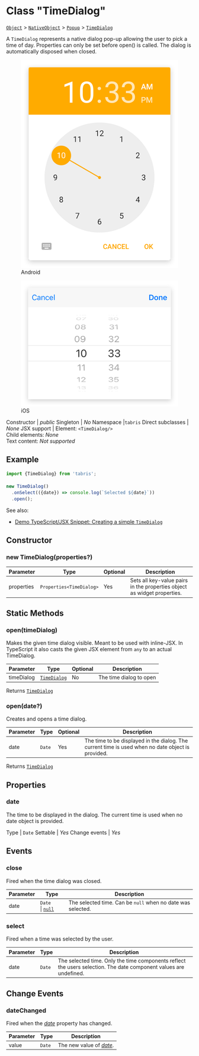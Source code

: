 ---
---
# Class "TimeDialog"

<span style="white-space:nowrap;">[`Object`](https://developer.mozilla.org/en-US/docs/Web/JavaScript/Reference/Global_Objects/Object)</span> > <span style="white-space:nowrap;">[`NativeObject`](NativeObject.md)</span> > <span style="white-space:nowrap;">[`Popup`](Popup.md)</span> > <span style="white-space:nowrap;">[`TimeDialog`](TimeDialog.md)</span>

A `TimeDialog` represents a native dialog pop-up allowing the user to pick a time of day. Properties can only be set before open() is called. The dialog is automatically disposed when closed.


<div class="tabris-image"><figure><div><img srcset="img/android/TimeDialog.png 2x" src="img/android/TimeDialog.png" alt="TimeDialog on Android"/></div><figcaption>Android</figcaption></figure><figure><div><img srcset="img/ios/TimeDialog.png 2x" src="img/ios/TimeDialog.png" alt="TimeDialog on iOS"/></div><figcaption>iOS</figcaption></figure></div>

Constructor | *public*
Singleton | *No*
Namespace |`tabris`
Direct subclasses | *None*
JSX support | Element: `<TimeDialog/>`<br/>Child elements: *None*<br/>Text content: *Not supported*<br/>

## Example
```js
import {TimeDialog} from 'tabris';

new TimeDialog()
  .onSelect(({date}) => console.log(`Selected ${date}`))
  .open();
```

See also:

- [Demo TypeScript/JSX Snippet: Creating a simple `TimeDialog`](https://playground.tabris.com/?gitref=v3.0.0&snippet=timedialog.tsx)

## Constructor

### new TimeDialog(properties?)

Parameter|Type|Optional|Description
-|-|-|-
properties | <span style="white-space:nowrap;">`Properties<TimeDialog>`</span> | Yes | Sets all key-value pairs in the properties object as widget properties.

## Static Methods

### open(timeDialog)



Makes the given time dialog visible. Meant to be used with inline-JSX. In TypeScript it also casts the given JSX element from `any` to an actual TimeDialog.


Parameter|Type|Optional|Description
-|-|-|-
timeDialog | <span style="white-space:nowrap;">[`TimeDialog`](TimeDialog.md)</span> | No | The time dialog to open


Returns <span style="white-space:nowrap;">[`TimeDialog`](TimeDialog.md)</span>

### open(date?)



Creates and opens a time dialog.


Parameter|Type|Optional|Description
-|-|-|-
date | <span style="white-space:nowrap;">`Date`</span> | Yes | The time to be displayed in the dialog. The current time is used when no date object is provided.


Returns <span style="white-space:nowrap;">[`TimeDialog`](TimeDialog.md)</span>


## Properties

### date


The time to be displayed in the dialog. The current time is used when no date object is provided.

Type | <span style="white-space:nowrap;">`Date`</span>
Settable | *Yes*
Change events | *Yes*





## Events

### close

Fired when the time dialog was closed.

Parameter|Type|Description
-|-|-
date | <span style="white-space:nowrap;">`Date` \| [`null`](https://developer.mozilla.org/en-US/docs/Web/JavaScript/Data_structures#Null_type)</span> | The selected time. Can be `null` when no date was selected.

### select

Fired when a time was selected by the user.

Parameter|Type|Description
-|-|-
date | <span style="white-space:nowrap;">`Date`</span> | The selected time. Only the time components reflect the users selection. The date component values are undefined.

## Change Events

### dateChanged

Fired when the [*date*](#date) property has changed.

Parameter|Type|Description
-|-|-
value | <span style="white-space:nowrap;">`Date`</span> | The new value of [*date*](#date).

